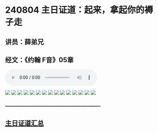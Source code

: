 # 240804 主日证道：起来，拿起你的褥子走
## 讲员：薛弟兄
## 经文：《约翰 F音》05章

<audio controls src="./240804.mp3"></audio>


![](./01.jpg)
![](./02.jpg)
![](./03.jpg)
![](./04.jpg)
![](./05.jpg)
![](./06.jpg)
![](./07.jpg)
![](./08.jpg)
![](./09.jpg)
![](./10.jpg)
![](./11.jpg)
![](./12.jpg)
![](./13.jpg)
![](./14.jpg)
![](./15.jpg)



### ———————————————————

## [主日证道汇总](https://nccchurch.github.io/Sermons/)


